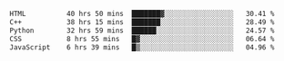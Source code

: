 <!--START_SECTION:waka-->

```txt
HTML          40 hrs 50 mins  ███████▓░░░░░░░░░░░░░░░░░   30.41 %
C++           38 hrs 15 mins  ███████░░░░░░░░░░░░░░░░░░   28.49 %
Python        32 hrs 59 mins  ██████░░░░░░░░░░░░░░░░░░░   24.57 %
CSS           8 hrs 55 mins   █▓░░░░░░░░░░░░░░░░░░░░░░░   06.64 %
JavaScript    6 hrs 39 mins   █▒░░░░░░░░░░░░░░░░░░░░░░░   04.96 %
```

<!--END_SECTION:waka-->
